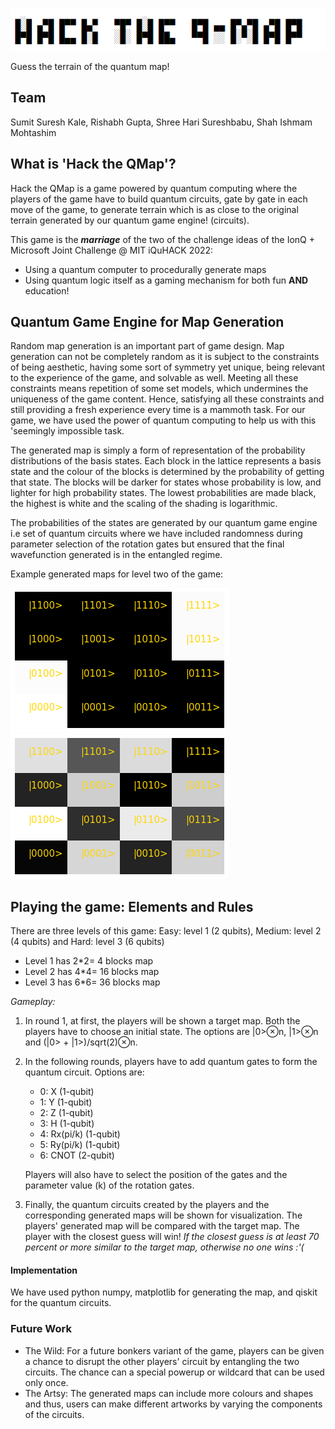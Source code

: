 ![HacktheQMap](HacktheQMap.PNG)  

Guess the terrain of the quantum map!

## Team

Sumit Suresh Kale, Rishabh Gupta, Shree Hari Sureshbabu, Shah Ishmam Mohtashim

## What is 'Hack the QMap'? 
Hack the QMap is a game powered by quantum computing where the players of the game have to build quantum circuits, gate by gate in each move of the game, to generate terrain which is as close to the original terrain generated by our quantum game engine! (circuits).

This game is the ***marriage*** of the two of the challenge ideas of the IonQ + Microsoft Joint Challenge @ MIT iQuHACK 2022:
* Using a quantum computer to procedurally generate maps
* Using quantum logic itself as a gaming mechanism for both fun **AND** education!


## Quantum Game Engine for Map Generation
Random map generation is an important part of game design. Map generation can not be completely random as it is subject to the constraints of being aesthetic, having some sort of symmetry yet unique, being relevant to the experience of the game, and solvable as well. Meeting all these constraints means repetition of some set models, which undermines the uniqueness of the game content. Hence, satisfying all these constraints and still providing a fresh experience every time is a mammoth task. For our game, we have used the power of quantum computing to help us with this 'seemingly impossible task.

The generated map is simply a form of representation of the probability distributions of the basis states. Each block in the lattice represents a basis state and the colour of the blocks is determined by the probability of getting that state. The blocks will be darker for states whose probability is low, and lighter for high probability states. The lowest probabilities are made black, the highest is white and the scaling of the shading is logarithmic.

The probabilities of the states are generated by our quantum game engine i.e set of quantum circuits where we have included randomness during parameter selection of the rotation gates but ensured that the final wavefunction generated is in the entangled regime. 

Example generated maps for level two of the game:

![map(1)](map(1).png) 
![map22](map22.png)  
  


## Playing the game: Elements and Rules

There are three levels of this game: Easy: level 1 (2 qubits), Medium: level 2 (4 qubits) and Hard: level 3 (6 qubits)

* Level 1 has 2*2= 4 blocks map
* Level 2 has 4*4= 16 blocks map
* Level 3 has 6*6= 36 blocks map
 
*Gameplay:*
1) In round 1, at first, the players will be shown a target map. Both the players have to choose an initial state. The options are |0>⊗n, |1>⊗n and (|0> + |1>)/sqrt(2)⊗n.
2) In the following rounds, players have to add quantum gates to form the quantum circuit. Options are:

    * 0: X        (1-qubit)
    * 1: Y        (1-qubit)
    * 2: Z        (1-qubit)
    * 3: H        (1-qubit)
    * 4: Rx(pi/k) (1-qubit)
    * 5: Ry(pi/k) (1-qubit)
    * 6: CNOT     (2-qubit)

    Players will also have to select the position of the gates and the parameter value (k) of the rotation gates.

3) Finally, the quantum circuits created by the players and the corresponding generated maps will be shown for visualization. The players' generated map will be compared with the target map. The player with the closest guess will win! *If the closest guess is at least 70 percent or more similar to the target map, otherwise no one wins :'(*


#### Implementation
We have used python numpy, matplotlib for generating the map, and qiskit for the quantum circuits. 

### Future Work
* The Wild: For a future bonkers variant of the game, players can be given a chance to disrupt the other players' circuit by entangling the two circuits. The chance can a special powerup or wildcard that can be used only once. 
* The Artsy: The generated maps can include more colours and shapes and thus, users can make different artworks by varying the components of the circuits. 
